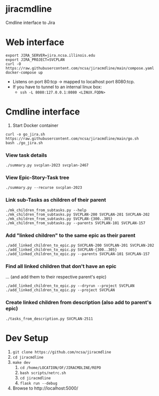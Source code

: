# jiracmdline
Cmdline interface to Jira


# Web interface
```
export JIRA_SERVER=jira.ncsa.illinois.edu
export JIRA_PROJECT=SVCPLAN
curl -O https://raw.githubusercontent.com/ncsa/jiracmdline/main/compose.yaml
docker-compose up
```
* Listens on port 80:tcp -> mapped to localhost port 8080:tcp.
* If you have to tunnel to an internal linux box:
  * `ssh -L 8080:127.0.0.1:8080 <LINUX.FQDN>`

# Cmdline interface
1. Start Docker container
```
curl -o go_jira.sh https://raw.githubusercontent.com/ncsa/jiracmdline/main/go.sh
bash ./go_jira.sh
```

### View task details
```
./summary.py svcplan-2023 svcplan-2467
```

### View Epic-Story-Task tree
```
./summary.py --recurse svcplan-2023
```

### Link sub-Tasks as children of their parent
```
./mk_children_from_subtasks.py --help
./mk_children_from_subtasks.py SVCPLAN-200 SVCPLAN-201 SVCPLAN-202
./mk_children_from_subtasks.py SVCPLAN-{300..305}
./mk_children_from_subtasks.py --parents SVCPLAN-101 SVCPLAN-157
```

### Add "linked children" to the same epic as their parent
```
./add_linked_children_to_epic.py SVCPLAN-200 SVCPLAN-201 SVCPLAN-202
./add_linked_children_to_epic.py SVCPLAN-{300..305}
./add_linked_children_to_epic.py --parents SVCPLAN-101 SVCPLAN-157
```

### Find all linked children that don't have an epic
... (and add them to their respective parent's epic)
```
./add_linked_children_to_epic.py --dryrun --project SVCPLAN
./add_linked_children_to_epic.py --project SVCPLAN
```

### Create linked children from description (also add to parent's epic)
```
./tasks_from_description.py SVCPLAN-2511
```

# Dev Setup
1. `git clone https://github.com/ncsa/jiracmdline`
1. `cd jiracmdline`
1. `make dev`
   1. `cd /home/LOCATION/OF/JIRACMDLINE/REPO`
   1. `bash scripts/netrc.sh`
   1. `cd jiracmdline`
   1. `flask run --debug`
1. Browse to http://localhost:5000/
